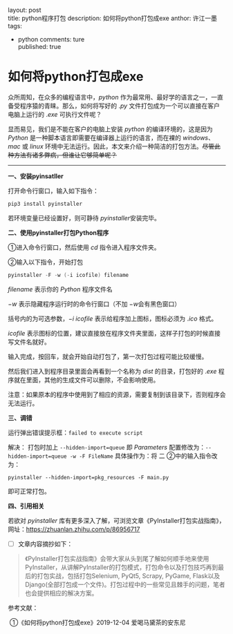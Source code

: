layout: post  
title: python程序打包
description:  如何将python打包成exe
anthor: 许江一墨
tags: 
  - python
comments: ture  
published: true  

# 如何将python打包成exe

众所周知，在众多的编程语言中，$python$ 作为最常用、最好学的语言之一，一直备受程序猿的青睐。那么，如何将写好的 $.py$ 文件打包成为一个可以直接在客户电脑上运行的 $.exe$ 可执行文件呢？

显而易见，我们是不能在客户的电脑上安装 $python$ 的编译环境的，这是因为 $Python$ 是一种脚本语言即需要在编译器上运行的语言，而在裸的 $windows$、$mac$ 或 $linux$ 环境中无法运行。因此，本文来介绍一种简洁的打包方法。~~尽管此种方法有诸多弊病，但谁让它够简单呢？~~

------

**一、安装pyinsatller**

打开命令行窗口，输入如下指令：

```powershell
pip3 install pyinstaller
```

若环境变量已经设置好，则可静待 $pyinstaller​$ 安装完毕。

**二、使用pyinstaller打包Python程序**

①进入命令行窗口，然后使用 $cd$ 指令进入程序文件夹。

②输入以下指令，开始打包

```powershell
pyinstaller -F -w (-i icofile) filename
```

$filename$ 表示你的 $Python$ 程序文件名

$-w$ 表示隐藏程序运行时的命令行窗口（不加 $-w$会有黑色窗口）

括号内的为可选参数，$-i$ $icofile$ 表示给程序加上图标，图标必须为 $.ico$ 格式。

$icofile$ 表示图标的位置，建议直接放在程序文件夹里面，这样子打包的时候直接写文件名就好。

输入完成，按回车，就会开始自动打包了，第一次打包过程可能比较缓慢。

然后我们进入到程序目录里面会再看到一个名称为 $dist$ 的目录，打包好的 $.exe$ 程序就在里面，其他的生成文件可以删除，不会影响使用。

注意：如果原本的程序中使用到了相应的资源，需要复制到该目录下，否则程序会无法运行。

**三、调错**

运行弹出错误提示框：`failed to execute script`

解决：
打包时加上 `--hidden-import=queue`
即 $Parameters$ 配置修改为：`--hidden-import=queue -w -F FileName`
具体操作为：将 二 ②中的输入指令改为：

```
pyinstaller --hidden-import=pkg_resources -F main.py
```

即可正常打包。

**四、引用相关**

若欲对 $pyinstaller$ 库有更多深入了解，可浏览文章《PyInstaller打包实战指南》，网址：https://zhuanlan.zhihu.com/p/86956717

- [ ] 文章内容摘抄如下：


> 《PyInstaller打包实战指南》会带大家从头到尾了解如何顺手地来使用PyInstaller，从讲解PyInstaller的打包模式，打包命令以及打包技巧再到最后的打包实战，包括打包Selenium, PyQt5, Scrapy, PyGame, Flask以及Django(全部打包成一个文件)。打包过程中的一些常见且棘手的问题，笔者也会提供相应的解决方案。

参考文献：

​       ①《如何将python打包成exe》2019-12-04  爱喝马黛茶的安东尼